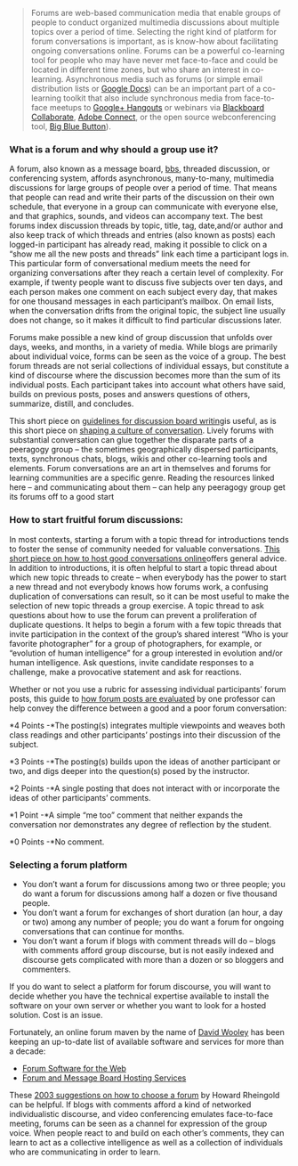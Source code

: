 ---
---
> Forums are web-based communication media that enable groups of people
> to conduct organized multimedia discussions about multiple topics over
> a period of time. Selecting the right kind of platform for forum
> conversations is important, as is know-how about facilitating ongoing
> conversations online. Forums can be a powerful co-learning tool for
> people who may have never met face-to-face and could be located in
> different time zones, but who share an interest in co-learning.
> Asynchronous media such as forums (or simple email distribution lists
> or [Google Docs](http://www.youtube.com/watch?v=VVFbqHhkb-k)) can be
> an important part of a co-learning toolkit that also include
> synchronous media from face-to-face meetups to [Google+
> Hangouts](http://www.google.com/+/learnmore/hangouts/) or webinars via
> [Blackboard
> Collaborate](http://www.blackboard.com/Platforms/Collaborate/Products/Blackboard-Collaborate.aspx),
> [Adobe Connect](http://www.adobe.com/products/adobeconnect.html), or
> the open source webconferencing tool, [Big Blue
> Button](http://www.bigbluebutton.org/)).

### What is a forum and why should a group use it?

A forum, also known as a message board,
[bbs](http://en.wikipedia.org/wiki/Bulletin_board_system), threaded
discussion, or conferencing system, affords asynchronous, many-to-many,
multimedia discussions for large groups of people over a period of time.
That means that people can read and write their parts of the discussion
on their own schedule, that everyone in a group can communicate with
everyone else, and that graphics, sounds, and videos can accompany text.
The best forums index discussion threads by topic, title, tag,
date,and/or author and also keep track of which threads and entries
(also known as posts) each logged-in participant has already read,
making it possible to click on a “show me all the new posts and threads”
link each time a participant logs in. This particular form of
conversational medium meets the need for organizing conversations after
they reach a certain level of complexity. For example, if twenty people
want to discuss five subjects over ten days, and each person makes one
comment on each subject every day, that makes for one thousand messages
in each participant’s mailbox. On email lists, when the conversation
drifts from the original topic, the subject line usually does not
change, so it makes it difficult to find particular discussions later.

Forums make possible a new kind of group discussion that unfolds over
days, weeks, and months, in a variety of media. While blogs are
primarily about individual voice, forms can be seen as the voice of a
group. The best forum threads are not serial collections of individual
essays, but constitute a kind of discourse where the discussion becomes
more than the sum of its individual posts. Each participant takes into
account what others have said, builds on previous posts, poses and
answers questions of others, summarize, distill, and concludes.

This short piece on [guidelines for discussion board
writing](http://www.lehigh.edu/~indiscus/doc_guidelines.html)is useful,
as is this short piece on [shaping a culture of
conversation](http://academiccommons.org/commons/essay/shaping-culture-conversation).
Lively forums with substantial conversation can glue together the
disparate parts of a peeragogy group – the sometimes geographically
dispersed participants, texts, synchronous chats, blogs, wikis and other
co-learning tools and elements. Forum conversations are an art in
themselves and forums for learning communities are a specific genre.
Reading the resources linked here – and communicating about them – can
help any peeragogy group get its forums off to a good start

### How to start fruitful forum discussions:

In most contexts, starting a forum with a topic thread for introductions
tends to foster the sense of community needed for valuable
conversations. [This short piece on how to host good conversations
online](http://www.rheingold.com/texts/artonlinehost.html)offers general
advice. In addition to introductions, it is often helpful to start a
topic thread about which new topic threads to create – when everybody
has the power to start a new thread and not everybody knows how forums
work, a confusing duplication of conversations can result, so it can be
most useful to make the selection of new topic threads a group exercise.
A topic thread to ask questions about how to use the forum can prevent a
proliferation of duplicate questions. It helps to begin a forum with a
few topic threads that invite participation in the context of the
group’s shared interest “Who is your favorite photographer” for a group
of photographers, for example, or “evolution of human intelligence” for
a group interested in evolution and/or human intelligence. Ask
questions, invite candidate responses to a challenge, make a provocative
statement and ask for reactions.

Whether or not you use a rubric for assessing individual participants’
forum posts, this guide to [how forum posts are
evaluated](http://www.wpi.edu/Academics/ATC/Collaboratory/Idea/boards.html)
by one professor can help convey the difference between a good and a
poor forum conversation:

*4 Points -*The posting(s) integrates multiple viewpoints and weaves
both class readings and other participants’ postings into their
discussion of the subject.

*3 Points -*The posting(s) builds upon the ideas of another participant
or two, and digs deeper into the question(s) posed by the instructor.

*2 Points -*A single posting that does not interact with or incorporate
the ideas of other participants’ comments.

*1 Point -*A simple “me too” comment that neither expands the
conversation nor demonstrates any degree of reflection by the student.

*0 Points -*No comment.

### Selecting a forum platform

-   You don’t want a forum for discussions among two or three people;
    you do want a forum for discussions among half a dozen or five
    thousand people.
-   You don’t want a forum for exchanges of short duration (an hour, a
    day or two) among any number of people; you do want a forum for
    ongoing conversations that can continue for months.
-   You don’t want a forum if blogs with comment threads will do – blogs
    with comments afford group discourse, but is not easily indexed and
    discourse gets complicated with more than a dozen or so bloggers and
    commenters.

If you do want to select a platform for forum discourse, you will want
to decide whether you have the technical expertise available to install
the software on your own server or whether you want to look for a hosted
solution. Cost is an issue.

Fortunately, an online forum maven by the name of [David
Wooley](http://thinkofit.com/whoweare.htm) has been keeping an
up-to-date list of available software and services for more than a
decade:

-   [Forum Software for the
    Web](http://thinkofit.com/webconf/forumsoft.htm)
-   [Forum and Message Board Hosting
    Services](http://thinkofit.com/webconf/hostsites.htm)

These [2003 suggestions on how to choose a
forum](https://docs.google.com/document/d/1D606u7SfVD3p7xH0lbf2mOO1hIdX97r7kVe753hSYeE/edit)
by Howard Rheingold can be helpful. If blogs with comments afford a kind
of networked individualistic discourse, and video conferencing emulates
face-to-face meeting, forums can be seen as a channel for expression of
the group voice. When people react to and build on each other’s
comments, they can learn to act as a collective intelligence as well as
a collection of individuals who are communicating in order to learn.

 

